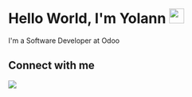 # Hello World, I'm Yolann <img src="https://raw.githubusercontent.com/MartinHeinz/MartinHeinz/master/wave.gif" width="30px">

I'm a Software Developer at Odoo

## Connect with me

[<img src="https://img.shields.io/badge/linkedin-%230077B5.svg?&style=for-the-badge&logo=linkedin&logoColor=white" />](https://www.linkedin.com/in/yolannsabaux/)

